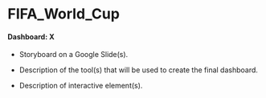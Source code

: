 # FIFA_World_Cup

#### Dashboard: X 
- Storyboard on a Google Slide(s).

- Description of the tool(s) that will be used to create the final dashboard.

- Description of interactive element(s).

